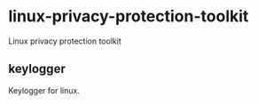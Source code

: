 # linux-privacy-protection-toolkit
Linux privacy protection toolkit

## keylogger

Keylogger for linux.
